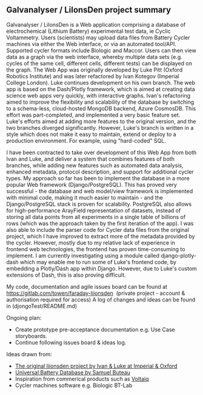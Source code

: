 Galvanalyser / LiIonsDen project summary
-----------------------------------------

Galvanalyser / LiIonsDen is a Web application comprising a database of electrochemical (Lithium Battery) experimental test data, ie Cyclic Voltammetry. Users (scientists) may upload data files from Battery Cycler machines via either the Web interface, or via an automated tool/API. Supported cycler formats include Biologic and Maccor.
Users can then view data as a graph via the web interface, whereby multiple data sets (e.g. cycles of the same cell, different cells, different tests) can be displayed on the graph. 
The Web App was originally developed by Luke Pitt (Oxford Robotics Institute) and was later refactored by Ivan Kotegov (Imperial College London). Luke continues development on his own branch.
The web app is based on the Dash/Plotly framework, which is aimed at creating data science web apps very quickly, with interactive graphs. 
Ivan's refactoring aimed to improve the flexibility and scalability of the database by switching to a schema-less, cloud-hosted MongoDB backend, Azure CosmosDB. This effort was part-completed, and implemented a very basic feature set.
Luke's efforts aimed at adding more features to the original version, and the two branches diverged significantly.
However, Luke's branch is written in a style which does not make it easy to maintain, extend or deploy to a production environment. For example, using "hard-coded" SQL.

I have been contracted to take over development of this Web App from both Ivan and Luke, and deliver a system that combines features of both branches, while adding new features such as automated data analysis, enhanced metadata, protocol description, and support for additional cycler types.
My approach so far has been to implement the database in a more popular Web framework (Django/PostgreSQL). This has proved very successful - the database and web model/view framework is implemented with minimal code, making it much easier to maintain - and the Django/PostgreSQL stack is proven for scalability. PostgreSQL also allows for high-performance ArayField representation of datasets, instead of storing all data points from all experiments in a single table of billions of rows (which was the approach taken by the first iteration of the app).
I was also able to include the parser code for Cycler data files from the original project, which I have improved to extract more of the metadata provided by the cycler.
However, mostly due to my relative lack of experience in frontend web technologies, the frontend has proven time-consuming to implement. I am currently investigating using a module called django-plotly-dash which may enable me to run some of Luke's frontend code, by embedding a Plotly/Dash app within Django. However, due to Luke's custom extensions of Dash, this is also proving difficult.

My code, documentation and agile issues board can be found at https://gitlab.com/towen/faraday-liionsden  (private project - account & authorisation required for access)
A log of changes and ideas can be found in (djongoTest/README.md)

Ongoing plan:
* Create prototype pre-acceptance documentation e.g. Use Case storyboards.
* Continue following issues board & ideas log.


Ideas drawn from:
* [The original liionsden project by Ivan & Luke at Imperial & Oxford](https://github.com/FaradayInstitution/liionsden)
* [Universal Battery Database by Samuel Buteau](https://github.com/Samuel-Buteau/universal-battery-database)
* Inspiration from commerical products such as [Voltaiq](http://www.voltaiq.com)
* Cycler machines software e.g. Biologic BT-Lab

